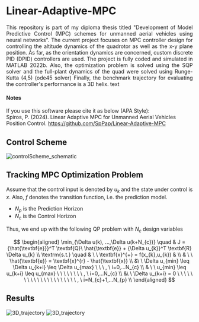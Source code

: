 # Linear-Adaptive-MPC
<p align="justify ">
This repository is part of my diploma thesis titled "Development of Model Predictive Control (MPC) schemes for unmanned aerial vehicles using neural networks". 
The current project focuses on MPC controller design for controlling the altitude dynamics of the quadrotor as well as the x-y plane position. As far, as the orientation dynamics are concerned, custom discrete PID (DPID) controllers are used. The project is fully coded and simulated in MATLAB 2022b. Also, the optimization problem is solved using the SQP solver and the
full-plant dynamics of the quad were solved using Runge-Kutta (4,5) (ode45 solver) Finally, the benchmark trajectory for evaluating the controller's performance is a 3D helix.
text</p>

#### Notes
If you use this software please cite it as below (APA Style): </br>
 Spiros, P. (2024). Linear Adaptive MPC for Unmanned Aerial Vehicles Position Control. https://github.com/SpPap/Linear-Adaptive-MPC

## Control Scheme
![controlScheme_schematic](https://github.com/SpPap/Linear-Adaptive-MPC/assets/52887728/64aae744-1b0a-493a-90f3-915e47a53148)

## Tracking MPC Optimization Problem
Assume that the control input is denoted by $u_{k}$ and the state under control is $x$. Also, $f$ denotes the transition function, i.e. the prediction model. 
- $N_{p}$ is the Prediction Horizon 
- $N_{c}$ is the Control Horizon


Thus, we end up with the following QP problem with $N_{c}$ design variables


$$
\begin{aligned}
\min_{\Delta u(k), ...,\Delta u(k+N_{c})} \quad & J = {\hat{\textbf{e}}}^T \textbf{Q}\ \hat{\textbf{e}} +  {\Delta 
 u_{k}}^T \textbf{R} \Delta u_{k} \\
   \textrm{s.t.} \quad & \ \  \textbf{x}^{+} = f(x_{k},u_{k}) & \\ 
  & \ \ \hat{\textbf{e}} = \textbf{x}^{r} - \hat{\textbf{x}}  \\
  &\ \ \Delta u_{min} \leq \Delta u_{k+i}  \leq \Delta u_{max} \ \ \ ,  \  i=0,...N_{c}  \\
  & \ \  u_{min} \leq   u_{k+i}  \leq  u_{max} \ \ \ \ \ \ \ \   , \  i=0,...N_{c}  \\
  &\ \ \Delta  u_{k+i} = 0  \ \ \ \ \ \ \ \ \ \ \ \ \ \  \ \ \ \ \ \  \  , \ i=N_{c}+1,...N_{p}    \\  
\end{aligned}
$$

## Results

![3D_trajectory](https://github.com/SpPap/Linear-Adaptive-MPC/assets/52887728/5316d342-7e54-4807-839e-28b7b844774a)
![3D_trajectory](https://github.com/SpPap/Linear-Adaptive-MPC/assets/52887728/044ed133-3c12-4610-af26-a2feb0806d20)
